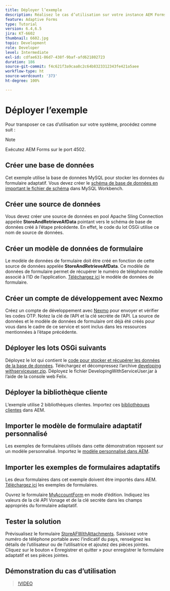 ```yaml
---
title: Déployer l’exemple
description: Réalisez le cas d’utilisation sur votre instance AEM Forms locale.
feature: Adaptive Forms
type: Tutorial
version: 6.4,6.5
jira: KT-6602
thumbnail: 6602.jpg
topic: Development
role: Developer
level: Intermediate
exl-id: cdfae631-86d7-438f-9baf-afd621802723
duration: 186
source-git-commit: f4c621f3a9caa8c2c64b8323312343fe421a5aee
workflow-type: ht
source-wordcount: '373'
ht-degree: 100%

---
```


# Déployer l’exemple

Pour transposer ce cas d’utilisation sur votre système, procédez comme suit :

>[!NOTE]
>Exécutez AEM Forms sur le port 4502.


## Créer une base de données

Cet exemple utilise la base de données MySQL pour stocker les données du formulaire adaptatif. Vous devez créer le [schéma de base de données en important le fichier de schéma](assets/data-base-schema.sql) dans MySQL Workbench.

## Créer une source de données

Vous devez créer une source de données en pool Apache Sling Connection appelée **StoreAndRetrieveAfData** pointant vers le schéma de base de données créé à l’étape précédente. En effet, le code du lot OSGi utilise ce nom de source de données.

## Créer un modèle de données de formulaire

Le modèle de données de formulaire doit être créé en fonction de cette source de données appelée **StoreAndRetrieveAfData**. Ce modèle de données de formulaire permet de récupérer le numéro de téléphone mobile associé à l’ID de l’application. [Téléchargez ici](assets/2-Factor-Authentication-DataSource-and-FDM.zip) le modèle de données de formulaire.

## Créer un compte de développement avec Nexmo

Créez un compte de développement avec [Nexmo](https://dashboard.nexmo.com/) pour envoyer et vérifier les codes OTP. Notez la clé de l’API et la clé secrète de l’API. La source de données et le modèle de données de formulaire ont déjà été créés pour vous dans le cadre de ce service et sont inclus dans les ressources mentionnées à l’étape précédente.

## Déployer les lots OSGi suivants

Déployez le lot qui contient le [code pour stocker et récupérer les données de la base de données](assets/SaveAndResume.core-1.0.0-SNAPSHOT.jar).
Téléchargez et décompressez l’archive [developing withserviceuser.zip](https://experienceleague.adobe.com/docs/experience-manager-learn/assets/developingwithserviceuser.zip?lang=fr).
Déployez le fichier DevelopingWithServiceUser.jar à l’aide de la console web Felix.

## Déployer la bibliothèque cliente

L’exemple utilise 2 bibliothèques clientes. Importez ces [bibliothèques clientes](assets/store-af-with-attachments-client-lib.zip) dans AEM.

## Importer le modèle de formulaire adaptatif personnalisé

Les exemples de formulaires utilisés dans cette démonstration reposent sur un modèle personnalisé. Importez le [modèle personnalisé dans AEM](assets/custom-template-with-page-component.zip).

## Importer les exemples de formulaires adaptatifs

Les deux formulaires dans cet exemple doivent être importés dans AEM. [Téléchargez ici](assets/sample-forms.zip) les exemples de formulaires.

Ouvrez le formulaire [MyAccountForm](http://localhost:4502/editor.html/content/forms/af/myaccountform.html) en mode d’édition. Indiquez les valeurs de la clé API Vonage et de la clé secrète dans les champs appropriés du formulaire adaptatif.

## Tester la solution

Prévisualisez le formulaire [StoreAFWithAttachments](http://localhost:4502/content/dam/formsanddocuments/storeafwithattachments/jcr:content?wcmmode=disabled).
Saisissez votre numéro de téléphone portable avec l’indicatif du pays, renseignez les détails de l’utilisateur ou de l’utilisatrice et ajoutez des pièces jointes. Cliquez sur le bouton « Enregistrer et quitter » pour enregistrer le formulaire adaptatif et ses pièces jointes.


## Démonstration du cas d’utilisation

>[!VIDEO](https://video.tv.adobe.com/v/327122?quality=12&learn=on)
